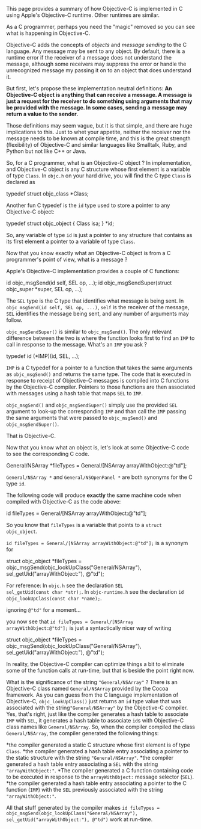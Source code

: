 This page provides a summary of how Objective-C is implemented in C using Apple's Objective-C runtime.  Other runtimes are similar.

As a C programmer, perhaps you need the "magic" removed so you can see what is happening in Objective-C.


Objective-C adds the concepts of *objects* and *message sending* to the C language.  Any message may be sent to any object.  By default, there is a runtime error if the receiver of a message does not understand the message, although some receivers may suppress the error or handle the unrecognized message my passing it on to an object that does understand it.


But first, let's propose these implementation neutral definitions: **An Objective-C object is anything that can receive a message.  A message is just a request for the receiver to do something using arguments that may be provided with the message.  In some cases, sending a message may return a value to the sender.**


Those definitions may seem vague, but it is that simple, and there are huge implications to this.  Just to whet your appetite, neither the receiver nor the message needs to be known at compile time, and this is the great strength (flexibility) of Objective-C and similar languages like Smalltalk, Ruby, and Python but not like C++ or Java.


So, for a C programmer, what is an Objective-C object ?  In implementation, and Objective-C object is any C structure whose first element is a variable of type <code>Class</code>.  In <code>objc.h</code> on your hard drive, you will find the C type <code>Class</code> is declared as

    
typedef struct objc_class *Class;


Another fun C typedef is the <code>id</code> type used to store a pointer to any Objective-C object:

    
typedef struct objc_object {
	Class isa;
} *id;


So, any variable of type  <code>id</code> is just a pointer to any structure that contains as its first element a pointer to a variable of type <code>Class</code>.

Now that you know exactly what an Objective-C object is from a C programmer's point of view, what is a message ?

Apple's Objective-C implementation provides a couple of C functions:

    
id objc_msgSend(id self, SEL op, ...);
id objc_msgSendSuper(struct objc_super *super, SEL op, ...);


The <code>SEL</code> type is the C type that identifies what message is being sent.  In <code>objc_msgSend(id self, SEL op, ...)</code>, <code>self</code> is the receiver of the message, <code>SEL</code> identifies the message being sent, and any number of arguments may follow.

<code>objc_msgSendSuper()</code> is similar to <code>objc_msgSend()</code>.  The only relevant difference between the two is where the function looks first to find an <code>IMP</code> to call in response to the message.  What's an <code>IMP</code> you ask ?

    
typedef id (*IMP)(id, SEL, ...);


<code>IMP</code> is a C typedef for a pointer to a function that takes the same arguments as <code>objc_msgSend()</code> and returns the same type.  The code that is executed in response to receipt of Objective-C messages is compiled into C functions by the Objective-C compiler.  Pointers to those functions are then associated with messages using a hash table that maps <code>SEL</code> to <code>IMP</code>.

<code>objc_msgSend()</code> and <code>objc_msgSendSuper()</code> simply use the provided <code>SEL</code> argument to look-up the corresponding <code>IMP</code> and than call the <code>IMP</code> passing the same arguments that were passed to <code>objc_msgSend()</code> and <code>objc_msgSendSuper()</code>.

That is Objective-C.


Now that you know what an object is, let's look at some Objective-C code to see the corresponding C code.

    
General/NSArray *fileTypes = General/[NSArray arrayWithObject:@"td"];


<code>General/NSArray *</code> and <code>General/NSOpenPanel *</code> are both synonyms for the C type <code>id</code>.

The following code will produce **exactly** the same machine code when compiled with Objective-C as the code above:

    
id fileTypes = General/[NSArray arrayWithObject:@"td"];


So you know that <code>fileTypes</code> is a variable that points to a <code>struct objc_object</code>.


<code>id fileTypes = General/[NSArray arrayWithObject:@"td"];</code> is a synonym for

    
struct objc_object *fileTypes = objc_msgSend(objc_lookUpClass("General/NSArray"), sel_getUid("arrayWithObject:"), @"td");


For reference: In <code>objc.h</code> see the declaration <code>SEL sel_getUid(const char *str);</code>.
In  <code>objc-runtime.h</code> see the declaration   <code>id objc_lookUpClass(const char *name);</code>.


ignoring <code>@"td"</code> for a moment...

you now see that <code>id fileTypes = General/[NSArray arrayWithObject:@"td"];</code> is just a syntactically nicer way of writing 

    
struct objc_object *fileTypes = objc_msgSend(objc_lookUpClass("General/NSArray"), sel_getUid("arrayWithObject:"), @"td");


In reality, the Objective-C compiler can optimize things a bit to eliminate some of the function calls at run-time, but that is beside the point right now.

What is the significance of the string <code>"General/NSArray"</code> ?  There is an Objective-C class named <code>General/NSArray</code> provided by the Cocoa framework.  As you can guess from the C language implementation of Objective-C, <code>objc_lookUpClass()</code> just returns an <code>id</code> type value that was associated with the string<code>"General/NSArray"</code> by the Objective-C compiler.  Yes, that's right, just like the compiler generates a hash table to associate <code>IMP</code> with <code>SEL</code>, it generates a hash table to associate <code>id</code>s with Objective-C class names like <code>General/NSArray</code>.  So, when the compiler compiled the class <code>General/NSArray</code>, the compiler generated the following  things:


*the compiler generated a static C structure whose first element is of type  <code>Class</code>.
*the compiler generated a hash table entry associating a pointer to the static structure with the string  <code>"General/NSArray"</code>.
*the compiler generated a hash table entry associating a  <code>SEL</code> with the string  <code>"arrayWithObject:"</code>.
*The compiler generated a C function containing code to be executed in response to the  <code>arrayWithObject:</code> message selector (<code>SEL</code>).
*the compiler generated a hash table entry associating a pointer to the C function (<code>IMP</code>) with the  <code>SEL</code> previously associated with the string  <code>"arrayWithObject:"</code>.


All that stuff generated by the compiler makes <code>id fileTypes = objc_msgSend(objc_lookUpClass("General/NSArray"), sel_getUid("arrayWithObject:"), @"td")</code> work at run-time.